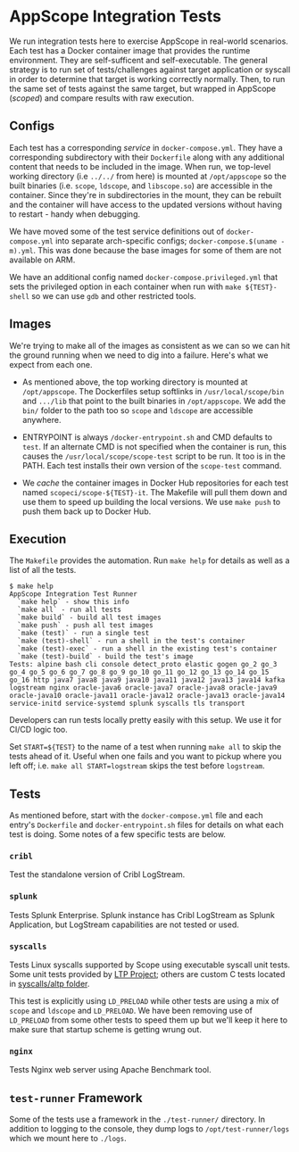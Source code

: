 # AppScope Integration Tests

We run integration tests here to exercise AppScope in real-world scenarios.
Each test has a Docker container image that provides the runtime environment.
They are self-sufficent and self-executable. The general strategy is to run set
of tests/challenges against target application or syscall in order to determine
that target is working correctly normally. Then, to run the same set of tests
against the same target, but wrapped in AppScope (_scoped_) and compare results
with raw execution.

## Configs

Each test has a corresponding _service_ in `docker-compose.yml`. They have a
corresponding subdirectory with their `Dockerfile` along with any additional
content that needs to be included in the image. When run, we top-level working
directory (i.e `../../` from here) is mounted at `/opt/appscope` so the built
binaries (i.e. `scope`, `ldscope`, and `libscope.so`) are accessible in the
container. Since they're in subdirectories in the mount, they can be rebuilt
and the container will have access to the updated versions without having to
restart - handy when debugging.

We have moved some of the test service definitions out of `docker-compose.yml`
into separate arch-specific configs; `docker-compose.$(uname -m).yml`. This
was done because the base images for some of them are not available on ARM.

We have an additional config named `docker-compose.privileged.yml` that sets
the privileged option in each container when run with `make ${TEST}-shell` so
we can use `gdb` and other restricted tools.

## Images

We're trying to make all of the images as consistent as we can so we can hit
the ground running when we need to dig into a failure. Here's what we expect
from each one.

* As mentioned above, the top working directory is mounted at `/opt/appscope`.
  The Dockerfiles setup softlinks in `/usr/local/scope/bin` and `.../lib` that
  point to the built binaries in `/opt/appscope`. We add the `bin/` folder to
  the path too so `scope` and `ldscope` are accessible anywhere.

* ENTRYPOINT is always `/docker-entrypoint.sh` and CMD defaults to `test`. If
  an alternate CMD is not specified when the container is run, this causes the
  `/usr/local/scope/scope-test` script to be run. It too is in the PATH. Each
  test installs their own version of the `scope-test` command.

* We _cache_ the container images in Docker Hub repositories for each test
  named `scopeci/scope-${TEST}-it`. The Makefile will pull them down and use
  them to speed up building the local versions. We use `make push` to push
  them back up to Docker Hub. 

## Execution

The `Makefile` provides the automation. Run `make help` for details as well as
a list of all the tests. 

```shell
$ make help
AppScope Integration Test Runner
  `make help` - show this info
  `make all` - run all tests
  `make build` - build all test images
  `make push` - push all test images
  `make (test)` - run a single test
  `make (test)-shell` - run a shell in the test's container
  `make (test)-exec` - run a shell in the existing test's container
  `make (test)-build` - build the test's image
Tests: alpine bash cli console detect_proto elastic gogen go_2 go_3 go_4 go_5 go_6 go_7 go_8 go_9 go_10 go_11 go_12 go_13 go_14 go_15 go_16 http java7 java8 java9 java10 java11 java12 java13 java14 kafka logstream nginx oracle-java6 oracle-java7 oracle-java8 oracle-java9 oracle-java10 oracle-java11 oracle-java12 oracle-java13 oracle-java14 service-initd service-systemd splunk syscalls tls transport
```

Developers can run tests locally pretty easily with this setup. We use it for
CI/CD logic too.

Set `START=${TEST}` to the name of a test when running `make all` to skip the
tests ahead of it. Useful when one fails and you want to pickup where you left
off; i.e. `make all START=logstream` skips the test before `logstream`.

## Tests

As mentioned before, start with the `docker-compose.yml` file and each entry's
`Dockerfile` and `docker-entrypoint.sh` files for details on what each test is
doing. Some notes of a few specific tests are below.

### `cribl`

Test the standalone version of Cribl LogStream. 

### `splunk`

Tests Splunk Enterprise. Splunk instance has Cribl LogStream as Splunk
Application, but LogStream capabilities are not tested or used.

### `syscalls`

Tests Linux syscalls supported by Scope using executable syscall unit tests.
Some unit tests provided by [LTP Project][LTP]; others are custom C tests
located in [syscalls/altp folder](syscalls/altp).

This test is explicitly using `LD_PRELOAD` while other tests are using a mix of
`scope` and `ldscope` and `LD_PRELOAD`. We have been removing use of
`LD_PRELOAD` from some other tests to speed them up but we'll keep it here to
make sure that startup scheme is getting wrung out.

### `nginx`

Tests Nginx web server using Apache Benchmark tool.


## `test-runner` Framework

Some of the tests use a framework in the `./test-runner/` directory. In
addition to logging to the console, they dump logs to `/opt/test-runner/logs`
which we mount here to `./logs`. 

[LTP]: https://github.com/linux-test-project/ltp
